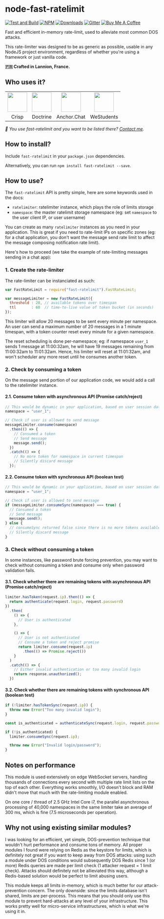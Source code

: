# node-fast-ratelimit

[![Test and Build](https://github.com/valeriansaliou/node-fast-ratelimit/workflows/Test%20and%20Build/badge.svg?branch=master)](https://github.com/valeriansaliou/node-fast-ratelimit/actions?query=workflow%3A%22Test+and+Build%22) [![NPM](https://img.shields.io/npm/v/fast-ratelimit.svg)](https://www.npmjs.com/package/fast-ratelimit) [![Downloads](https://img.shields.io/npm/dt/fast-ratelimit.svg)](https://www.npmjs.com/package/fast-ratelimit) [![Gitter](https://img.shields.io/gitter/room/valeriansaliou/node-fast-ratelimit.svg)](https://gitter.im/valeriansaliou/node-fast-ratelimit) [![Buy Me A Coffee](https://img.shields.io/badge/buy%20me%20a%20coffee-donate-yellow.svg)](https://www.buymeacoffee.com/valeriansaliou)

Fast and efficient in-memory rate-limit, used to alleviate most common DOS attacks.

This rate-limiter was designed to be as generic as possible, usable in any NodeJS project environment, regardless of whether you're using a framework or just vanilla code.

**🇫🇷 Crafted in Lannion, France.**

## Who uses it?

<table>
<tr>
<td align="center"><a href="https://crisp.chat/"><img src="https://valeriansaliou.github.io/node-fast-ratelimit/images/crisp.png" width="64" /></a></td>
<td align="center"><a href="https://www.doctrine.fr/"><img src="https://valeriansaliou.github.io/node-fast-ratelimit/images/doctrine.png" width="64" /></a></td>
<td align="center"><a href="https://anchor.chat/"><img src="https://valeriansaliou.github.io/node-fast-ratelimit/images/anchorchat.jpg" width="64" /></a></td>
<td align="center"><a href="https://westudents.it/"><img src="https://valeriansaliou.github.io/node-fast-ratelimit/images/westudents.png" width="64" /></a></td>
</tr>
<tr>
<td align="center">Crisp</td>
<td align="center">Doctrine</td>
<td align="center">Anchor.Chat</td>
<td align="center">WeStudents</td>
</tr>
</table>

_👋 You use fast-ratelimit and you want to be listed there? [Contact me](https://valeriansaliou.name/)._

## How to install?

Include `fast-ratelimit` in your `package.json` dependencies.

Alternatively, you can run `npm install fast-ratelimit --save`.

## How to use?

The `fast-ratelimit` API is pretty simple, here are some keywords used in the docs:

 * `ratelimiter`: ratelimiter instance, which plays the role of limits storage
 * `namespace`: the master ratelimit storage namespace (eg: set `namespace` to the user client IP, or user username)

You can create as many `ratelimiter` instances as you need in your application. This is great if you need to rate-limit IPs on specific zones (eg: for a chat application, you don't want the message send rate limit to affect the message composing notification rate limit).

Here's how to proceed (we take the example of rate-limiting messages sending in a chat app):

### 1. Create the rate-limiter

The rate-limiter can be instanciated as such:

```javascript
var FastRateLimit = require("fast-ratelimit").FastRateLimit;

var messageLimiter = new FastRateLimit({
  threshold : 20, // available tokens over timespan
  ttl       : 60  // time-to-live value of token bucket (in seconds)
});
```

This limiter will allow 20 messages to be sent every minute per namespace.
An user can send a maximum number of 20 messages in a 1 minute timespan, with a token counter reset every minute for a given namespace.

The reset scheduling is done per-namespace; eg: if namespace `user_1` sends 1 message at 11:00:32am, he will have 19 messages remaining from 11:00:32am to 11:01:32am. Hence, his limiter will reset at 11:01:32am, and won't scheduler any more reset until he consumes another token.

### 2. Check by consuming a token

On the message send portion of our application code, we would add a call to the ratelimiter instance.

#### 2.1. Consume token with asynchronous API (Promise catch/reject)

```javascript
// This would be dynamic in your application, based on user session data, or user IP
namespace = "user_1";

// Check if user is allowed to send message
messageLimiter.consume(namespace)
  .then(() => {
    // Consumed a token
    // Send message
    message.send();
  })
  .catch(() => {
    // No more token for namespace in current timespan
    // Silently discard message
  });
```

#### 2.2. Consume token with synchronous API (boolean test)

```javascript
// This would be dynamic in your application, based on user session data, or user IP
namespace = "user_1";

// Check if user is allowed to send message
if (messageLimiter.consumeSync(namespace) === true) {
  // Consumed a token
  // Send message
  message.send();
} else {
  // consumeSync returned false since there is no more tokens available
  // Silently discard message
}
```

### 3. Check without consuming a token

In some instances, like password brute forcing prevention, you may want to check without consuming a token and consume only when password validation fails.

#### 3.1. Check whether there are remaining tokens with asynchronous API (Promise catch/reject)

```javascript
limiter.hasToken(request.ip).then(() => {
  return authenticate(request.login, request.password)
})
  .then(
    () => {
      // User is authenticated
    },

    () => {
      // User is not authenticated
      // Consume a token and reject promise
      return limiter.consume(request.ip)
        .then(() => Promise.reject())
    }
  )
  .catch(() => {
    // Either invalid authentication or too many invalid login
    return response.unauthorized();
  })
```

#### 3.2. Check whether there are remaining tokens with synchronous API (boolean test)

```javascript
if (!limiter.hasTokenSync(request.ip)) {
  throw new Error("Too many invalid login");
}

const is_authenticated = authenticateSync(request.login, request.password);

if (!is_authenticated) {
  limiter.consumeSync(request.ip);

  throw new Error("Invalid login/password");
}
```

## Notes on performance

This module is used extensively on edge WebSocket servers, handling thousands of connections every second with multiple rate limit lists on the top of each other. Everything works smoothly, I/O doesn't block and RAM didn't move that much with the rate-limiting module enabled.

On one core / thread of 2.5 GHz Intel Core i7, the parallel asynchronous processing of 40,000 namespaces in the same limiter take an average of 300 ms, which is fine (7.5 microseconds per operation).

## Why not using existing similar modules?

I was looking for an efficient, yet simple, DOS-prevention technique that wouldn't hurt performance and consume tons of memory. All proper modules I found were relying on Redis as the keystore for limits, which is definitely not great if you want to keep away from DOS attacks: using such a module under DOS conditions would subsequently DOS Redis since 1 (or more) Redis queries are made per limit check (1 attacker request = 1 limit check). Attacks should definitely not be allieviated this way, although a Redis-based solution would be perfect to limit abusing users.

This module keeps all limits in-memory, which is much better for our attack-prevention concern. The only downside: since the limits database isn't shared, limits are per-process. This means that you should only use this module to prevent hard-attacks at any level of your infrastructure. This works pretty well for micro-service infrastructures, which is what we're using it in.
